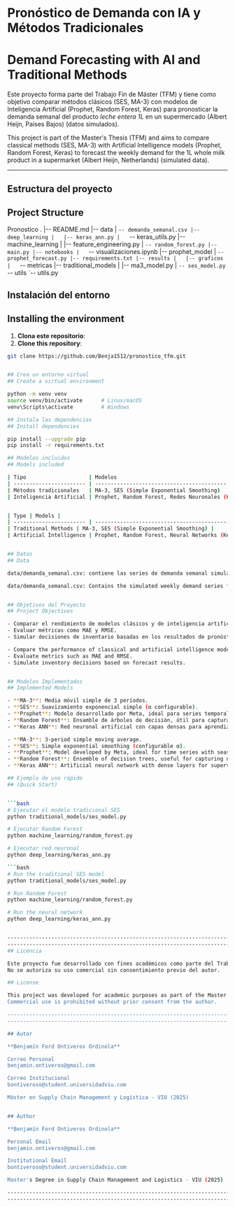# Pronóstico de Demanda con IA y Métodos Tradicionales

# Demand Forecasting with AI and Traditional Methods

Este proyecto forma parte del Trabajo Fin de Máster (TFM) y tiene como objetivo comparar métodos clásicos
(SES, MA-3) con modelos de Inteligencia Artificial (Prophet, Random Forest, Keras) para pronosticar la demanda
semanal del producto *leche entera 1L* en un supermercado (Albert Heijn, Países Bajos) (datos simulados).


This project is part of the Master's Thesis (TFM) and aims to compare classical methods (SES, MA-3) 
with Artificial Intelligence models (Prophet, Random Forest, Keras) to forecast the weekly demand for the 1L 
whole milk product in a supermarket (Albert Heijn, Netherlands) (simulated data).

---

## Estructura del proyecto
## Project Structure
Pronostico
.
|-- README.md
|-- data
|   `-- demanda_semanal.csv
|-- deep_learning
|   |-- keras_ann.py
|   `-- keras_utils.py
|-- machine_learning
|   |-- feature_engineering.py
|   `-- random_forest.py
|-- main.py
|-- notebooks
|   `-- visualizaciones.ipynb
|-- prophet_model
|   `-- prophet_forecast.py
|-- requirements.txt
|-- results
|   |-- graficos
|   `-- metricas
|-- traditional_models
|   |-- ma3_model.py
|   `-- ses_model.py
`-- utils
    `-- utils.py

## Instalación del entorno
## Installing the environment

1. **Clona este repositorio**:
1. **Clone this repository**:

```bash
git clone https://github.com/Benja1512/pronostico_tfm.git


## Crea un entorno virtual 
## Create a virtual environment

python -m venv venv
source venv/bin/activate      # Linux/macOS
venv\Scripts\activate         # Windows

## Instala las dependencias
## Install dependencies

pip install --upgrade pip
pip install -r requirements.txt

## Modelos incluidos 
## Models included

| Tipo                    | Modelos                                          |
| ----------------------- | ------------------------------------------------ |
| Métodos tradicionales   | MA-3, SES (Simple Exponential Smoothing)         |
| Inteligencia Artificial | Prophet, Random Forest, Redes Neuronales (Keras) |


| Type | Models |
| ----------------------- | ------------------------------------------------ |
| Traditional Methods | MA-3, SES (Simple Exponential Smoothing) |
| Artificial Intelligence | Prophet, Random Forest, Neural Networks (Keras) |


## Datos 
## Data

data/demanda_semanal.csv: contiene las series de demanda semanal simulada para entrenamiento y prueba.

data/demanda_semanal.csv: Contains the simulated weekly demand series for training and testing.


## Objetivos del Proyecto
## Project Objectives

- Comparar el rendimiento de modelos clásicos y de inteligencia artificial para predecir demanda semanal.
- Evaluar métricas como MAE y RMSE.
- Simular decisiones de inventario basadas en los resultados de pronóstico.

- Compare the performance of classical and artificial intelligence models for predicting weekly demand.
- Evaluate metrics such as MAE and RMSE.
- Simulate inventory decisions based on forecast results.


## Modelos Implementados
## Implemented Models

- **MA-3**: Media móvil simple de 3 períodos.
- **SES**: Suavizamiento exponencial simple (α configurable).
- **Prophet**: Modelo desarrollado por Meta, ideal para series temporales con estacionalidad.
- **Random Forest**: Ensamble de árboles de decisión, útil para capturar patrones no lineales.
- **Keras ANN**: Red neuronal artificial con capas densas para aprendizaje supervisado.

- **MA-3**: 3-period simple moving average.
- **SES**: Simple exponential smoothing (configurable α).
- **Prophet**: Model developed by Meta, ideal for time series with seasonality.
- **Random Forest**: Ensemble of decision trees, useful for capturing nonlinear patterns.
- **Keras ANN**: Artificial neural network with dense layers for supervised learning.

## Ejemplo de uso rápido 
## (Quick Start)


```bash
# Ejecutar el modelo tradicional SES
python traditional_models/ses_model.py

# Ejecutar Random Forest
python machine_learning/random_forest.py

# Ejecutar red neuronal
python deep_learning/keras_ann.py

```bash
# Run the traditional SES model
python traditional_models/ses_model.py

# Run Random Forest
python machine_learning/random_forest.py

# Run the neural network
python deep_learning/keras_ann.py


--------------------------------------------------------------------------------------------------------------
---------------------------------------------------------------------------------------------------------------
## Licencia

Este proyecto fue desarrollado con fines académicos como parte del Trabajo Fin de Máster (VIU, 2025).  
No se autoriza su uso comercial sin consentimiento previo del autor.

## License

This project was developed for academic purposes as part of the Master's Thesis (VIU, 2025).
Commercial use is prohibited without prior consent from the author.

------------------------------------------------------------------------------------------------------------------
------------------------------------------------------------------------------------------------------------------

## Autor

**Benjamín Ford Ontiveros Ordinola**  

Correo Personal
benjamin.ontiveros@gmail.com

Correo Institucional
bontiveroso@student.universidadviu.com

Máster en Supply Chain Management y Logística - VIU (2025)


## Author

**Benjamín Ford Ontiveros Ordinola**

Personal Email
benjamin.ontiveros@gmail.com

Institutional Email
bontiveroso@student.universidadviu.com

Master's Degree in Supply Chain Management and Logistics - VIU (2025)

-------------------------------------------------------------------------------------------------------------------
-------------------------------------------------------------------------------------------------------------------